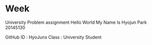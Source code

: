 # Week
University Problem assignment
Hello World My Name Is Hyojun Park 20145130

GitHub ID : HyoJuns
Class : University  Student
